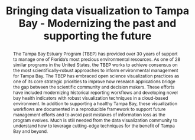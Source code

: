 --- 
key: marcusbeck
speaker: Dr. Marcus W Beck
# website: https://emitanaka.org
affiliation: Tampa Bay Estuary Program
title: Bringing data visualization to Tampa Bay - Modernizing the past and supporting the future
time: 1:35pm - 2:15pm
picture: Marcus.png
picture-note: Marcus Beck
slides: 
bio: |
    Marcus Beck is the Senior Scientist for the Tampa Bay Estuary Program in St. Petersburg, Florida and is developing data analysis and visualization methods for Bay health indicators. Marcus has experience researching environmental indicators and developing open science products to support decision-making in aquatic environments around the country, including Minnesota lakes, Florida estuaries, and California streams. He has been using the R statistical programming language for over 15 years and has taught several workshops on its application to environmental sciences. Marcus has also developed several R packages and currently maintains 9 on CRAN. He received a PhD in Conservation Biology with a minor in Statistics from the University of Minnesota in 2013, his Masters in Conservation Biology from the University of Minnesota in 2009, and his Bachelors in Zoology from the University of Florida in 2007.

abstract: | 
    The Tampa Bay Estuary Program (TBEP) has provided over 30 years of support to manage one of Florida’s most precious environmental resources. As one of 28 similar programs in the United States, the TBEP works to achieve consensus on the most scientifically-robust approaches to inform environmental management for Tampa Bay. The TBEP has embraced open science visualization practices as one of its core strategic priorities to improve how research applications bridge the gap between the scientific community and decision makers. These efforts have included modernizing historical reporting workflows and developing novel bay health indicators with robust visualization techniques in a cloud-based environment. In addition to supporting a healthy Tampa Bay, these visualization workflows are documented in a reproducible framework to support future management efforts and to avoid past mistakes of information loss as the program evolves. Much is still needed from the data visualization community to understand how to leverage cutting-edge techniques for the benefit of Tampa Bay and beyond.
---